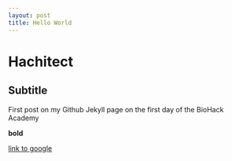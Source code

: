 ```yaml
---
layout: post
title: Hello World
---
```


# Hachitect

## Subtitle

First post on my Github Jekyll page on the first day of the BioHack Academy

**bold**

[link to google](www.google.com)
